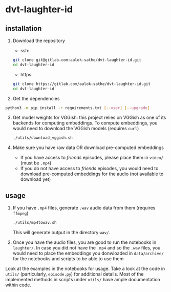 # dvt-laughter-id

<!-- Notes for Spring 2019. -->

## installation

1. Download the repository
    - ssh:
    ```bash
    git clone git@gitlab.com:aalok-sathe/dvt-laughter-id.git
    cd dvt-laughter-id
    ```
    - https:
    ```bash
    git clone https://gitlab.com/aalok-sathe/dvt-laughter-id.git
    cd dvt-laughter-id
    ```

2. Get the dependencies
```bash
python3 -m pip install -r requirements.txt [--user] [--upgrade]
```

3. Get model weights for VGGish: this project relies
on VGGish as one of its backends for computing
embeddings. To compute embeddings, you would need to
download the VGGish models (requires `curl`)
    ```bash
    ./utils/download_vggish.sh
    ```

4. Make sure you have raw data OR download pre-computed embeddings

    - If you have access to _friends_ episodes,
    please place them in `video/` (must be `.mp4`)
    - If you do not have access to _friends_
    episodes, you would need to download pre-computed
    embeddings for the audio
    (not available to download yet)

## usage

1. If you have `.mp4` files, generate `.wav` audio
data from them (requires `ffmpeg`)
    ```bash
    ./utils/mp4towav.sh
    ```
    This will generate output in the directory
    `wav/`.

2. Once you have the audio files, you are good to run
the notebooks in `laughter/`. In case you did not
have the `.mp4` and so the `.wav` files, you would
need to place the embeddings you donwloaded in
`data/archive/` for the notebooks and scripts to be
able to use them

Look at the examples in the notebooks for usage.
Take a look at the code in `utils/` (particularly,
`episode.py`) for additional details. Most of the
implemented methods in scripts under `utils/` have
ample documentation within code.
